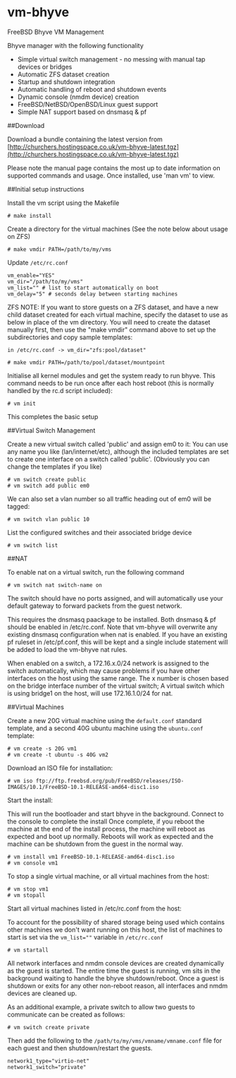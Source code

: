 # vm-bhyve

FreeBSD Bhyve VM Management

Bhyve manager with the following functionality

* Simple virtual switch management - no messing with manual tap devices or bridges
* Automatic ZFS dataset creation
* Startup and shutdown integration
* Automatic handling of reboot and shutdown events
* Dynamic console (nmdm device) creation
* FreeBSD/NetBSD/OpenBSD/Linux guest support
* Simple NAT support based on dnsmasq & pf

##Download

Download a bundle containing the latest version from [http://churchers.hostingspace.co.uk/vm-bhyve-latest.tgz](http://churchers.hostingspace.co.uk/vm-bhyve-latest.tgz)

Please note the manual page contains the most up to date information on supported commands and usage.
Once installed, use 'man vm' to view.

##Initial setup instructions

Install the vm script using the Makefile

    # make install

Create a directory for the virtual machines
(See the note below about usage on ZFS)

    # make vmdir PATH=/path/to/my/vms
    
Update `/etc/rc.conf`

    vm_enable="YES"
    vm_dir="/path/to/my/vms"
    vm_list="" # list to start automatically on boot
    vm_delay="5" # seconds delay between starting machines
    
ZFS NOTE: If you want to store guests on a ZFS dataset, and have a new child dataset created for each virtual machine,
specify the dataset to use as below in place of the vm directory. You will need to create the dataset manually first,
then use the "make vmdir" command above to set up the subdirectories and copy sample templates:

    in /etc/rc.conf -> vm_dir="zfs:pool/dataset"

    # make vmdir PATH=/path/to/pool/dataset/mountpoint

Initialise all kernel modules and get the system ready to run bhyve.
This command needs to be run once after each host reboot (this is normally handled by the rc.d script included):

    # vm init
    
This completes the basic setup

##Virtual Switch Management

Create a new virtual switch called 'public' and assign em0 to it:
You can use any name you like (lan/internet/etc), although the included templates are set to create one interface on a switch called 'public'. (Obviously you can change the templates if you like)

    # vm switch create public
    # vm switch add public em0
    
We can also set a vlan number so all traffic heading out of em0 will be tagged:

    # vm switch vlan public 10
    
List the configured switches and their associated bridge device

    # vm switch list

##NAT

To enable nat on a virtual switch, run the following command

    # vm switch nat switch-name on

The switch should have no ports assigned, and will automatically use your default
gateway to forward packets from the guest network.

This requires the dnsmasq paackage to be installed. Both dnsmasq & pf should be enabled
in /etc/rc.conf. Note that vm-bhyve will overwrite any existing dnsmasq configuration when
nat is enabled. If you have an existing pf ruleset in /etc/pf.conf, this will be kept and a
single include statement will be added to load the vm-bhyve nat rules.

When enabled on a switch, a 172.16.x.0/24 network is assigned to the switch automatically, which
may cause problems if you have other interfaces on the host using the same range. The x number
is chosen based on the bridge interface number of the virtual switch; A virtual switch which
is using bridge1 on the host, will use 172.16.1.0/24 for nat.

##Virtual Machines

Create a new 20G virtual machine using the `default.conf` standard template, and a second 40G ubuntu machine using the `ubuntu.conf` template:

    # vm create -s 20G vm1
    # vm create -t ubuntu -s 40G vm2
    
Download an ISO file for installation:

    # vm iso ftp://ftp.freebsd.org/pub/FreeBSD/releases/ISO-IMAGES/10.1/FreeBSD-10.1-RELEASE-amd64-disc1.iso

Start the install:

This will run the bootloader and start bhyve in the background. Connect to the console to complete the install
Once complete, if you reboot the machine at the end of the install process, the machine will reboot as expected and boot up normally. Reboots will work as expected and the machine can be shutdown from the guest in the normal way.

    # vm install vm1 FreeBSD-10.1-RELEASE-amd64-disc1.iso
    # vm console vm1
    
To stop a single virtual machine, or all virtual machines from the host:

    # vm stop vm1
    # vm stopall
    
Start all virtual machines listed in /etc/rc.conf from the host:

To account for the possibility of shared storage being used which contains other machines we don't want running on this host, the list of machines to start is set via the `vm_list=""` variable in `/etc/rc.conf`

    # vm startall

All network interfaces and nmdm console devices are created dynamically as the guest is started. The entire time the guest is running, vm sits in the background waiting to handle the bhyve shutdown/reboot. Once a guest is shutdown or exits for any other non-reboot reason, all interfaces and nmdm devices are cleaned up.

As an additional example, a private switch to allow two guests to communicate can be created as follows:

    # vm switch create private
    
Then add the following to the `/path/to/my/vms/vmname/vmname.conf` file for each guest and then shutdown/restart the guests.

    network1_type="virtio-net"
    network1_switch="private"
